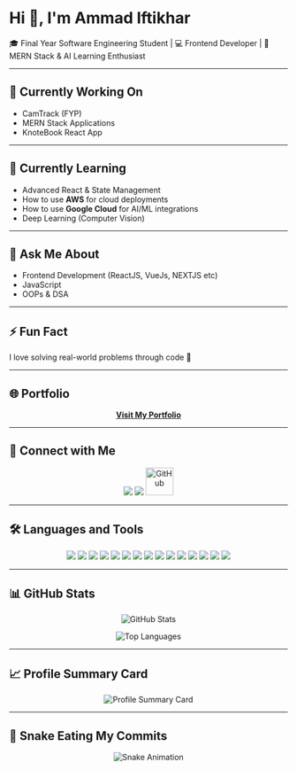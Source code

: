 # Hi 👋, I'm Ammad Iftikhar
🎓 Final Year Software Engineering Student | 💻 Frontend Developer | 🤖 MERN Stack & AI Learning Enthusiast  

---

## 🔭 Currently Working On  
- CamTrack (FYP) 
- MERN Stack Applications  
- KnoteBook React App

---

## 🌱 Currently Learning  
- Advanced React & State Management  
- How to use **AWS** for cloud deployments  
- How to use **Google Cloud** for AI/ML integrations 
- Deep Learning (Computer Vision)  

---

## 💬 Ask Me About  
- Frontend Development (ReactJS, VueJs, NEXTJS etc)  
- JavaScript
- OOPs & DSA

---

## ⚡ Fun Fact  
I love solving real-world problems through code 🚀  

---

## 🌐 Portfolio  
<p align="center">
  <a href="https://ammad-portfolio-five.vercel.app"><b>Visit My Portfolio</b></a>
</p>

---

## 🔗 Connect with Me  

<p align="center">
  <a href="https://www.linkedin.com/in/ammad-iftikhar-b46515234"><img src="https://img.shields.io/badge/LinkedIn-0077B5?style=for-the-badge&logo=linkedin&logoColor=white"/></a>
  <a href="https://x.com/AmmadBaryar?s=09"><img src="https://img.shields.io/badge/Twitter-1DA1F2?style=for-the-badge&logo=twitter&logoColor=white"/></a>
  <a href="https://github.com/ammadbaryar" target="_blank"> <img src="https://skillicons.dev/icons?i=github" alt="GitHub" width="50" height="50"/></a>
</p>

---

## 🛠️ Languages and Tools  

<p align="center">
  <!-- Frontend -->
  <img src="https://img.shields.io/badge/React-20232A?style=for-the-badge&logo=react&logoColor=61DAFB" />
  <img src="https://img.shields.io/badge/Next.js-000000?style=for-the-badge&logo=nextdotjs&logoColor=white" />
  <img src="https://img.shields.io/badge/JavaScript-F7DF1E?style=for-the-badge&logo=javascript&logoColor=black" />
  
  <!-- Backend -->
  <img src="https://img.shields.io/badge/Node.js-339933?style=for-the-badge&logo=nodedotjs&logoColor=white" />
  <img src="https://img.shields.io/badge/Express-000000?style=for-the-badge&logo=express&logoColor=white" />
  <img src="https://img.shields.io/badge/Python-3776AB?style=for-the-badge&logo=python&logoColor=white" />
  
  <!-- Databases -->
  <img src="https://img.shields.io/badge/MongoDB-4EA94B?style=for-the-badge&logo=mongodb&logoColor=white" />
  <img src="https://img.shields.io/badge/PostgreSQL-316192?style=for-the-badge&logo=postgresql&logoColor=white" />
  
  <!-- Cloud & AI -->
  <img src="https://img.shields.io/badge/AWS-232F3E?style=for-the-badge&logo=amazonaws&logoColor=white" />
  <img src="https://img.shields.io/badge/GoogleCloud-4285F4?style=for-the-badge&logo=googlecloud&logoColor=white" />
  <img src="https://img.shields.io/badge/TensorFlow-FF6F00?style=for-the-badge&logo=tensorflow&logoColor=white" />
  <img src="https://img.shields.io/badge/Keras-D00000?style=for-the-badge&logo=keras&logoColor=white" />
  
  <!-- DevOps -->
  <img src="https://img.shields.io/badge/Git-F05032?style=for-the-badge&logo=git&logoColor=white" />
  <img src="https://img.shields.io/badge/GitHub-181717?style=for-the-badge&logo=github&logoColor=white" />
  <img src="https://img.shields.io/badge/Docker-2496ED?style=for-the-badge&logo=docker&logoColor=white" />
</p>

---

## 📊 GitHub Stats  

<p align="center">
  <img src="https://github-readme-stats.vercel.app/api?username=AmmadBaryar&show_icons=true&theme=radical" alt="GitHub Stats" />
</p>

<p align="center">
  <img src="https://github-readme-stats.vercel.app/api/top-langs/?username=AmmadBaryar&layout=compact&theme=radical" alt="Top Languages" />
</p>

---

## 📈 Profile Summary Card  

<p align="center">
  <img src="https://github-profile-summary-cards.vercel.app/api/cards/profile-details?username=AmmadBaryar&theme=radical" alt="Profile Summary Card" />
</p>

---

## 🐍 Snake Eating My Commits  

<p align="center">
  <img src="https://github.com/AmmadBaryar/AmmadBaryar/blob/output/github-contribution-grid-snake.svg" alt="Snake Animation" />
</p>
